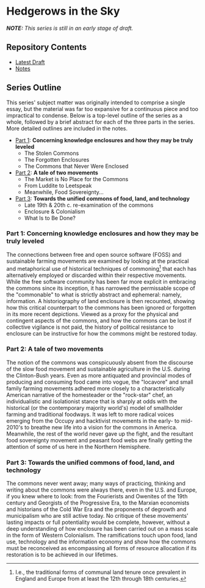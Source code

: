 # Hedgerows in the Sky
___NOTE:__ This series is still in an early stage of draft._

## Repository Contents
- [Latest Draft](https://github.com/jgaehring/hedgerows/tree/draft/index.md)
- [Notes](https://github.com/jgaehring/hedgerows/tree/draft/notes/README.md)

## Series Outline
This series' subject matter was originally intended to comprise a single essay,
but the material was far too expansive for a continuous piece and too
impractical to condense. Below is a top-level outline of the series as a whole,
followed by a brief abstract for each of the three parts in the series. More
detailed outlines are included in the notes.

- [Part 1]: __Concerning knowledge enclosures and how they may be truly leveled__
  - The Stolen Commons
  - The Forgotten Enclosures
  - The Commons that Never Were Enclosed
- [Part 2]: __A tale of two movements__
  - The Market is No Place for the Commons
  - From Luddite to Leetspeak
  - Meanwhile, Food Sovereignty...
- [Part 3]: __Towards the unified commons of food, land, and technology__
  - Late 19th & 20th c. re-examination of the commons
  - Enclosure & Colonialism
  - What Is to Be Done?

[Part 1]: #part-1-concerning-knowledge-enclosures-and-how-they-may-be-truly-leveled
[Part 2]: #part-2-a-tale-of-two-movements
[Part 3]: #part-3-towards-the-unified-commons-of-food-land-and-technology

### Part 1: Concerning knowledge enclosures and how they may be truly leveled
The connections between free and open source software (FOSS) and sustainable
farming movements are examined by looking at the practical and metaphorical use
of historical techniques of commoning[^commoning] that each has alternatively
employed or discarded within their respective movements. While the free software
community has been far more explicit in embracing the commons since its
inception, it has narrowed the permissable scope of the "commonable" to what is
strictly abstract and ephemeral: namely, information. A historiography of land
enclosure is then recounted, showing how this critical counterpart to the
commons has been ignored or forgotten in its more recent depictions. Viewed as a
proxy for the physical and contingent aspects of the commons, and how the
commons can be lost if collective vigilance is not paid, the history of
political resistance to enclosure can be instructive for how the commons might
be restored today.

[^commoning]: I.e., the traditional forms of communal land tenure once
    prevalent in England and Europe from at least the 12th through 18th
    centuries.

### Part 2: A tale of two movements
The notion of the commons was conspicuously absent from the discourse of the
slow food movement and sustainable agriculture in the U.S. during the Clinton-Bush years. Even as more antiquated and provincial modes of producing and consuming
food came into vogue, the "locavore" and small family farming movements adhered
more closely to a characteristically American narrative of the homesteader or
the "rock-star" chef, an individualistic and isolationist stance that is sharply
at odds with the historical (or the contemporary majority world's) model of
smallholder farming and traditional foodways. It was left to more radical voices
emerging from the Occupy and hacktivist movements in the early- to mid-2010's to
breathe new life into a vision for the commons in America. Meanwhile, the rest
of the world never gave up the fight, and the resultant food sovereignty
movement and peasant food webs are finally getting the attention of some of us
here in the Northern Hemisphere.

### Part 3: Towards the unified commons of food, land, and technology
The commons never went away; many ways of practicing, thinking and writing about
the commons were always there, even in the U.S. and Europe, if you knew where to
look: from the Fourierists and Owenites of the 19th century and Georgists of the
Progressive Era, to the Marxian economists and historians of the Cold War Era
and the proponents of degrowth and municipalism who are still active today. No
critique of these movements' lasting impacts or full potentiality would be
complete, however, without a deep understanding of how enclosure has been
carried out on a mass scale in the form of Western Colonialism. The
ramifications touch upon food, land use, technology and the information economy
and show how the commons must be reconceived as encompassing all forms of
resource allocation if its restoration is to be achieved in our lifetimes.

